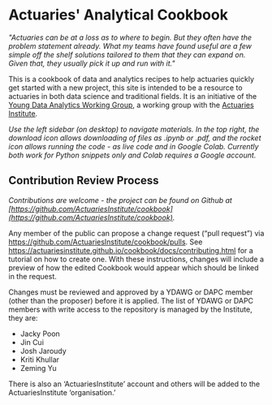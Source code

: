 # Actuaries' Analytical Cookbook

*"Actuaries can be at a loss as to where to begin. But they often have the problem statement already.  What my teams have found useful are a few simple off the shelf solutions tailored to them that they can expand on. Given that, they usually pick it up and run with it."*

This is a cookbook of data and analytics recipes to help actuaries quickly get started with a new project, this site is intended to be a resource to actuaries in both data science and traditional fields. It is an initiative of the [Young Data Analytics Working Group](https://actuaries.asn.au/microsites/actuaries-in-data-analytics/people-and-network/young-data-analytics-working-group-%28ydawg%29), a working group with the [Actuaries Institute](https://actuaries.asn.au/).

*Use the left sidebar (on desktop) to navigate materials. In the top right, the download icon allows downloading of files as .ipynb or .pdf, and the rocket icon allows running the code - as live code and in Google Colab. Currently both work for Python snippets only and Colab requires a Google account.*

## Contribution Review Process

*Contributions are welcome - the project can be found on Github at [https://github.com/ActuariesInstitute/cookbook](https://github.com/ActuariesInstitute/cookbook).*

Any member of the public can propose a change request (“pull request”) via https://github.com/ActuariesInstitute/cookbook/pulls. See https://actuariesinstitute.github.io/cookbook/docs/contributing.html for a tutorial on how to create one. With these instructions, changes will include a preview of how the edited Cookbook would appear which should be linked in the request.

Changes must be reviewed and approved by a YDAWG or DAPC member (other than the proposer) before it is applied. The list of YDAWG or DAPC members with write access to the repository is managed by the Institute, they are:

 * Jacky Poon
 * Jin Cui
 * Josh Jaroudy
 * Kriti Khullar
 * Zeming Yu

There is also an ‘ActuariesInstitute’ account and others will be added to the ActuariesInstitute ‘organisation.’
